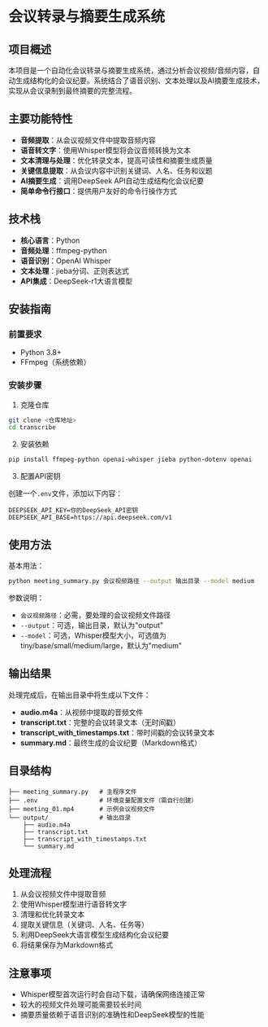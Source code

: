 # 会议转录与摘要生成系统

## 项目概述

本项目是一个自动化会议转录与摘要生成系统，通过分析会议视频/音频内容，自动生成结构化的会议纪要。系统结合了语音识别、文本处理以及AI摘要生成技术，实现从会议录制到最终摘要的完整流程。

## 主要功能特性

- **音频提取**：从会议视频文件中提取音频内容
- **语音转文字**：使用Whisper模型将会议音频转换为文本
- **文本清理与处理**：优化转录文本，提高可读性和摘要生成质量
- **关键信息提取**：从会议内容中识别关键词、人名、任务和议题
- **AI摘要生成**：调用DeepSeek API自动生成结构化会议纪要
- **简单命令行接口**：提供用户友好的命令行操作方式

## 技术栈

- **核心语言**：Python
- **音频处理**：ffmpeg-python
- **语音识别**：OpenAI Whisper
- **文本处理**：jieba分词、正则表达式
- **API集成**：DeepSeek-r1大语言模型

## 安装指南

### 前置要求

- Python 3.8+
- FFmpeg（系统依赖）

### 安装步骤

1. 克隆仓库

```bash
git clone <仓库地址>
cd transcribe
```

2. 安装依赖

```bash
pip install ffmpeg-python openai-whisper jieba python-dotenv openai
```

3. 配置API密钥

创建一个`.env`文件，添加以下内容：

```
DEEPSEEK_API_KEY=你的DeepSeek_API密钥
DEEPSEEK_API_BASE=https://api.deepseek.com/v1
```

## 使用方法

基本用法：

```bash
python meeting_summary.py 会议视频路径 --output 输出目录 --model medium
```

参数说明：
- `会议视频路径`：必需，要处理的会议视频文件路径
- `--output`：可选，输出目录，默认为"output"
- `--model`：可选，Whisper模型大小，可选值为tiny/base/small/medium/large，默认为"medium"

## 输出结果

处理完成后，在输出目录中将生成以下文件：

- **audio.m4a**：从视频中提取的音频文件
- **transcript.txt**：完整的会议转录文本（无时间戳）
- **transcript_with_timestamps.txt**：带时间戳的会议转录文本
- **summary.md**：最终生成的会议纪要（Markdown格式）

## 目录结构

```
├── meeting_summary.py   # 主程序文件
├── .env                 # 环境变量配置文件（需自行创建）
├── meeting_01.mp4       # 示例会议视频文件
└── output/              # 输出目录
    ├── audio.m4a
    ├── transcript.txt
    ├── transcript_with_timestamps.txt
    └── summary.md
```

## 处理流程

1. 从会议视频文件中提取音频
2. 使用Whisper模型进行语音转文字
3. 清理和优化转录文本
4. 提取关键信息（关键词、人名、任务等）
5. 利用DeepSeek大语言模型生成结构化会议纪要
6. 将结果保存为Markdown格式

## 注意事项

- Whisper模型首次运行时会自动下载，请确保网络连接正常
- 较大的视频文件处理可能需要较长时间
- 摘要质量依赖于语音识别的准确性和DeepSeek模型的性能 